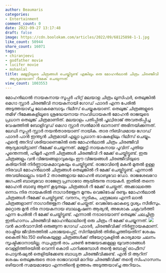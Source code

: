 ```yaml
---
author: Beaumaris
categories:
- Entertainment
comment_count: 0
date: 2022-09-27 13:17:48
draft: false
image: https://cdn.boolokam.com/articles/2022/09/68125898-1-1.jpg
like_count: 50944
share_count: 16071
tags:
- chiranjeevi
- godfather movie
- lucifer movie
- mohanlal
title: മമ്മൂട്ടിയുടെ ചിത്രങ്ങൾ ചെയ്തിട്ടുണ്ട് എങ്കിലും ഒരു മോഹൻലാൽ ചിത്രം ചിരഞ്ജീവി
  ആദ്യമായാണ് റീമേക് ചെയുന്നത്
view_count: 1003553
---
```


മോഹൻലാൽ നായകനായ സൂപ്പർ ഹിറ്റ് മലയാള ചിത്രം ലൂസിഫർ, തെലുങ്കിൽ മെഗാ സ്റ്റാർ ചിരഞ്ജീവി നായകനായി ഗോഡ് ഫാദർ എന്ന പേരിൽ അടുത്തയാഴ്ച്ച ലോകമെമ്പാടും റിലീസ് ചെയ്യുകയാണ്. തെലുങ്ക് ചിത്രങ്ങളുടെ തമിഴ് റീമേക്കുകളിലൂടെ ശ്രദ്ധേയനായ സംവിധായകൻ മോഹൻ രാജയുടെ പ്രധാന തെലുങ്ക് ചിത്രമാണിത്. മലയാളം പതിപ്പിൽ പൃഥ്വിരാജ് അവതരിപ്പിച്ച വേഷത്തിൽ ബോളിവുഡ് മെഗാ സ്റ്റാർ സൽമാൻ ഖാനാണ് അഭിനയിക്കുന്നത്. ലേഡി സൂപ്പർ സ്റ്റാർ നയൻതാരയാണ് നായിക. താര നിബിഢമായ ഗോഡ് ഫാദർ പാൻ ഇന്ത്യൻ ചിത്രമായി എല്ലാ പ്രധാന ഭാഷകളിലും റിലീസ് ചെയ്യും. എന്റെ അറിവ് ശരിയാണെങ്കിൽ ഒരു മോഹൻലാൽ ചിത്രം ചിരഞ്ജീവി ആദ്യമായിട്ടാണ് റീമേക്ക് ചെയ്യുന്നത്. മമ്മൂട്ടി നായകനായ പൂവിന് പുതിയ പൂന്തെന്നൽ, ഹിറ്റ്ലർ എന്നീ ചിത്രങ്ങൾ ചിരഞ്ജീവി റീ മേക്ക് ചെയ്തിട്ടുണ്ട്. ഇരു ചിത്രങ്ങളും വൻ വിജയങ്ങളാവുകയും ഈ വിജയങ്ങൾ ചിരഞ്ജീവിയുടെ കരിയറിൽ നിർണ്ണായകമാവുകയും ചെയ്തിട്ടുണ്ട്. രാജാവിന്റെ മകൻ മുതൽ ഉള്ള നിരവധി മോഹൻലാൽ ചിത്രങ്ങൾ തെലുങ്കിൽ റീ മേക്ക് ചെയ്തിട്ടുണ്ട്. എന്നാൽ അവയിലെല്ലാം ടയർ 2 താരങ്ങളായ മോഹൻ ബാബുവോ ഡോ. രാജശേഖറോ ജഗപതി ബാബുവോ രാജേന്ദ്ര പ്രസാദോ ആയിരുന്നു നായകർ. ഇതിൽ തന്നെ മോഹൻ ബാബു ആണ് കൂടുതലും ചിത്രങ്ങൾ റീ മേക്ക് ചെയ്തത്. അക്കാലത്തെ ഒന്നാം നിര നായകരിൽ നാഗാർജ്ജുന മൂന്നും വെങ്കിടേഷ് രണ്ടും മോഹൻലാൽ ചിത്രങ്ങൾ റീമേക്ക് ചെയ്തിട്ടുണ്ട്. വന്ദനം, സ്ഫടികം, ചന്ദ്രലേഖ എന്നീ ലാൽ ചിത്രങ്ങളാണ് നാഗാർജ്ജുന റീമേക്ക് ചെയ്തത്. വെങ്കിടേഷാകട്ടെ ദൃശ്യം സീരീസും. മറ്റൊരു മുൻ നിര നായകനായ ബാലകൃഷണ ആര്യൻ, അശോക ചക്രവർത്തി എന്ന പേരിൽ റീ മേക്ക് ചെയ്തിട്ടുണ്ട്. എന്നാൽ നടാടെയാണ് തെലുങ്ക് ചലച്ചിത്ര ഇതിഹാസം ചിരഞ്ജീവി മോഹൻലാലിന്റെ ഒരു ചിത്രം റീ മേക്ക് ചെയ്യുന്നത്. ![](https://cdn.boolokam.com/articles/2022/09/68125898-1-1.jpg)വൻ കാൻവാസിൽ ഒരുങ്ങുന്ന ഗോഡ് ഫാദർ, ചിരഞ്ജീവിക്ക് നിർണ്ണായകമാണ്. രാഷ്ട്രീയ ജീവിതത്തിൽ പരാജയപ്പെട്ട്, സിനിമയിൽ തിരിച്ചെത്തിയതിന് ശേഷം കൈതി No.150 ഒഴികെയുള്ള ചിത്രങ്ങൾക്ക് തീയേറ്ററുകളിൽ കാര്യമായ ചലനം സൃഷ്ടിക്കാനായില്ല. സ്വപുത്രൻ രാം ചരൺ തേജയടക്കമുള്ള യുവതാരങ്ങൾ വെള്ളിത്തിരയിൽ വെന്നി കൊടി പാറിക്കുമ്പോൾ തന്റെ ബോക്സ് ഓഫീസ് പൊട്ടൻഷ്യൽ തെളിയിക്കേണ്ട ബാധ്യത ചിരഞ്ജീവിക്കുണ്ട്. എൻ ടി ആറിന് ശേഷം തെലുങ്കരുടെ താര രാജാവായി മാറിയ ചിരഞ്ജീവിക്ക് തന്റെ സിംഹാസനം ഒഴിയാൻ സമയമായോ എന്നതിന്റെ ഉത്തരം അടുത്തയാഴ്ച്ച അറിയാം.